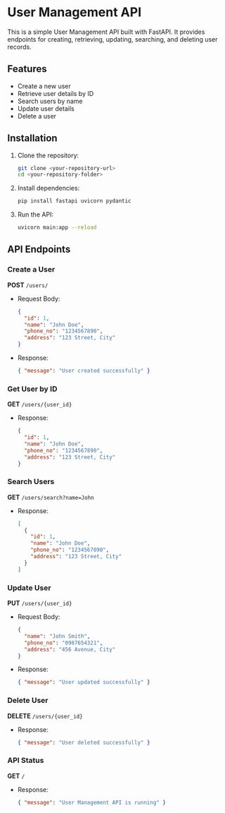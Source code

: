 # User Management API

This is a simple User Management API built with FastAPI. It provides endpoints for creating, retrieving, updating, searching, and deleting user records.

## Features

- Create a new user
- Retrieve user details by ID
- Search users by name
- Update user details
- Delete a user

## Installation

1. Clone the repository:

   ```sh
   git clone <your-repository-url>
   cd <your-repository-folder>
   ```

2. Install dependencies:

   ```sh
   pip install fastapi uvicorn pydantic
   ```

3. Run the API:

   ```sh
   uvicorn main:app --reload
   ```

## API Endpoints

### Create a User

**POST** `/users/`

- Request Body:
  ```json
  {
    "id": 1,
    "name": "John Doe",
    "phone_no": "1234567890",
    "address": "123 Street, City"
  }
  ```
- Response:
  ```json
  { "message": "User created successfully" }
  ```

### Get User by ID

**GET** `/users/{user_id}`

- Response:
  ```json
  {
    "id": 1,
    "name": "John Doe",
    "phone_no": "1234567890",
    "address": "123 Street, City"
  }
  ```

### Search Users

**GET** `/users/search?name=John`

- Response:
  ```json
  [
    {
      "id": 1,
      "name": "John Doe",
      "phone_no": "1234567890",
      "address": "123 Street, City"
    }
  ]
  ```

### Update User

**PUT** `/users/{user_id}`

- Request Body:
  ```json
  {
    "name": "John Smith",
    "phone_no": "0987654321",
    "address": "456 Avenue, City"
  }
  ```
- Response:
  ```json
  { "message": "User updated successfully" }
  ```

### Delete User

**DELETE** `/users/{user_id}`

- Response:
  ```json
  { "message": "User deleted successfully" }
  ```

### API Status

**GET** `/`

- Response:
  ```json
  { "message": "User Management API is running" }
  ```

##

